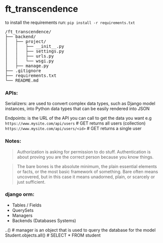 # ft_transcendence


to install the requirements run: `pip install -r requirements.txt`

<pre>
/ft_transcendence/
├── backend/
│   ├── project/
│   │   ├── __init__.py
│   │   ├── settings.py
│   │   ├── urls.py
│   │   └── wsgi.py
│   ├── manage.py
├── .gitignore
├── requirements.txt
└── README.md
</pre>


### APIs:

Serializers: are used to convert complex data types, such as Django model instances, into Python data types that can be easily rendered into JSON

Endpoints: is the URL of the API you can call to get the data you want e.g
`https://www.mysite.com/api/users` # GET returns all users (collection)
`https://www.mysite.com/api/users/<id>` # GET returns a single user

### Notes:
> Authorization is asking for permission to do stuff. Authentication is about proving you are the correct person because you know things.

> The bare bones is the absolute minimum, the plain essential elements or facts, or the most basic framework of something. Bare often means uncovered, but in this case it means unadorned, plain, or scarcely or just sufficient.

### django orm:
+ Tables / Fields
+ QuerySets
+ Managers
+ Backends (Databases Systems)

<model>.<manager>.<method>() # manager is an object that is used to query the database for the model
Student.objects.all() # SELECT * FROM student
